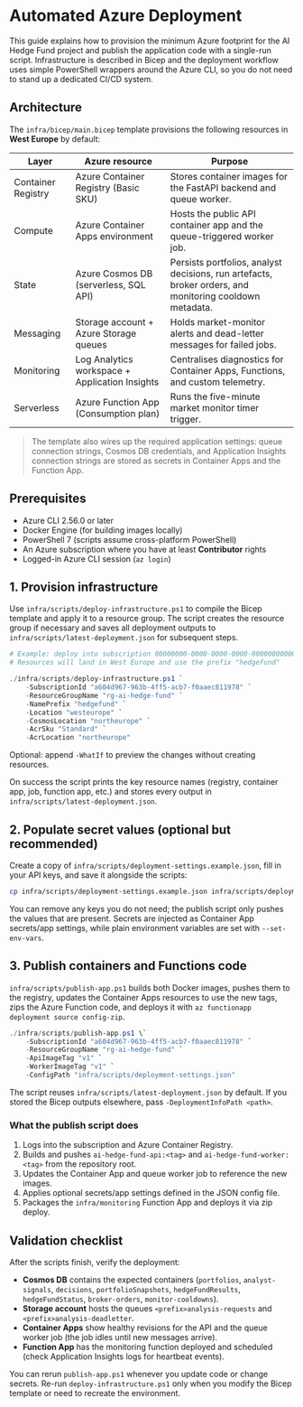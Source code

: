 # Automated Azure Deployment

This guide explains how to provision the minimum Azure footprint for the AI Hedge Fund project and publish the application code with a single-run script. Infrastructure is described in Bicep and the deployment workflow uses simple PowerShell wrappers around the Azure CLI, so you do not need to stand up a dedicated CI/CD system.

## Architecture

The `infra/bicep/main.bicep` template provisions the following resources in **West Europe** by default:

| Layer | Azure resource | Purpose |
| ----- | -------------- | ------- |
| Container Registry | Azure Container Registry (Basic SKU) | Stores container images for the FastAPI backend and queue worker. |
| Compute | Azure Container Apps environment | Hosts the public API container app and the queue-triggered worker job. |
| State | Azure Cosmos DB (serverless, SQL API) | Persists portfolios, analyst decisions, run artefacts, broker orders, and monitoring cooldown metadata. |
| Messaging | Storage account + Azure Storage queues | Holds market-monitor alerts and dead-letter messages for failed jobs. |
| Monitoring | Log Analytics workspace + Application Insights | Centralises diagnostics for Container Apps, Functions, and custom telemetry. |
| Serverless | Azure Function App (Consumption plan) | Runs the five-minute market monitor timer trigger. |

> The template also wires up the required application settings: queue connection strings, Cosmos DB credentials, and Application Insights connection strings are stored as secrets in Container Apps and the Function App.

## Prerequisites

- Azure CLI 2.56.0 or later
- Docker Engine (for building images locally)
- PowerShell 7 (scripts assume cross-platform PowerShell)
- An Azure subscription where you have at least **Contributor** rights
- Logged-in Azure CLI session (`az login`)

## 1. Provision infrastructure

Use `infra/scripts/deploy-infrastructure.ps1` to compile the Bicep template and apply it to a resource group. The script creates the resource group if necessary and saves all deployment outputs to `infra/scripts/latest-deployment.json` for subsequent steps.

```powershell
# Example: deploy into subscription 00000000-0000-0000-0000-000000000000
# Resources will land in West Europe and use the prefix "hedgefund"

./infra/scripts/deploy-infrastructure.ps1 `
    -SubscriptionId "a604d967-963b-4ff5-acb7-f0aaec811978" `
    -ResourceGroupName "rg-ai-hedge-fund" `
    -NamePrefix "hedgefund" `
    -Location "westeurope" `
    -CosmosLocation "northeurope" `
    -AcrSku "Standard" `
    -AcrLocation "northeurope"
```

Optional: append `-WhatIf` to preview the changes without creating resources.

On success the script prints the key resource names (registry, container app, job, function app, etc.) and stores every output in `infra/scripts/latest-deployment.json`.

## 2. Populate secret values (optional but recommended)

Create a copy of `infra/scripts/deployment-settings.example.json`, fill in your API keys, and save it alongside the scripts:

```bash
cp infra/scripts/deployment-settings.example.json infra/scripts/deployment-settings.json
```

You can remove any keys you do not need; the publish script only pushes the values that are present. Secrets are injected as Container App secrets/app settings, while plain environment variables are set with `--set-env-vars`.

## 3. Publish containers and Functions code

`infra/scripts/publish-app.ps1` builds both Docker images, pushes them to the registry, updates the Container Apps resources to use the new tags, zips the Azure Function code, and deploys it with `az functionapp deployment source config-zip`.

```powershell
./infra/scripts/publish-app.ps1 \`
    -SubscriptionId "a604d967-963b-4ff5-acb7-f0aaec811978" `
    -ResourceGroupName "rg-ai-hedge-fund" `
    -ApiImageTag "v1" `
    -WorkerImageTag "v1" `
    -ConfigPath "infra/scripts/deployment-settings.json"
```

The script reuses `infra/scripts/latest-deployment.json` by default. If you stored the Bicep outputs elsewhere, pass `-DeploymentInfoPath <path>`.

### What the publish script does

1. Logs into the subscription and Azure Container Registry.
2. Builds and pushes `ai-hedge-fund-api:<tag>` and `ai-hedge-fund-worker:<tag>` from the repository root.
3. Updates the Container App and queue worker job to reference the new images.
4. Applies optional secrets/app settings defined in the JSON config file.
5. Packages the `infra/monitoring` Function App and deploys it via zip deploy.

## Validation checklist

After the scripts finish, verify the deployment:

- **Cosmos DB** contains the expected containers (`portfolios`, `analyst-signals`, `decisions`, `portfolioSnapshots`, `hedgeFundResults`, `hedgeFundStatus`, `broker-orders`, `monitor-cooldowns`).
- **Storage account** hosts the queues `<prefix>analysis-requests` and `<prefix>analysis-deadletter`.
- **Container Apps** show healthy revisions for the API and the queue worker job (the job idles until new messages arrive).
- **Function App** has the monitoring function deployed and scheduled (check Application Insights logs for heartbeat events).

You can rerun `publish-app.ps1` whenever you update code or change secrets. Re-run `deploy-infrastructure.ps1` only when you modify the Bicep template or need to recreate the environment.

